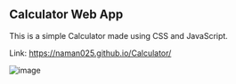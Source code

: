 ## Calculator Web App
This is a simple Calculator made using CSS and JavaScript.

Link: https://naman025.github.io/Calculator/

![image](https://user-images.githubusercontent.com/47495666/120520927-00ed8480-c3f2-11eb-994d-6bf316bb5665.png)
